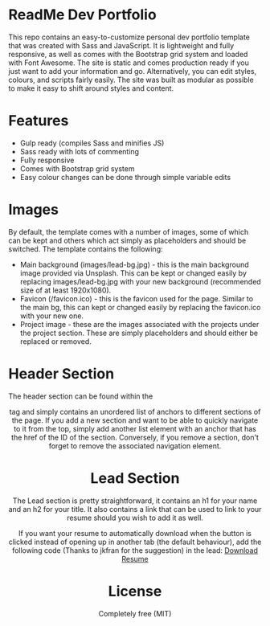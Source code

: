 # ReadMe Dev Portfolio 

This repo contains an easy-to-customize personal dev portfolio template that was created with Sass and JavaScript. It is lightweight and fully responsive, as well as comes with the Bootstrap grid system and loaded with Font Awesome. The site is static and comes production ready if you just want to add your information and go. Alternatively, you can edit styles, colours, and scripts fairly easily. The site was built as modular as possible to make it easy to shift around styles and content.

# Features
- Gulp ready (compiles Sass and minifies JS)
- Sass ready with lots of commenting
- Fully responsive
- Comes with Bootstrap grid system
- Easy colour changes can be done through simple variable edits

# Images
By default, the template comes with a number of images, some of which can be kept and others which act simply as placeholders and should be switched. The template contains the following:

- Main background (images/lead-bg.jpg) - this is the main background image provided via Unsplash. This can be kept or changed easily by replacing images/lead-bg.jpg with your new background (recommended size of at least 1920x1080).
- Favicon (/favicon.ico) - this is the favicon used for the page. Similar to the main bg, this can kept or changed easily by replacing the favicon.ico with your new one.
- Project image - these are the images associated with the projects under the project section. These are simply placeholders and should either be replaced or removed.

# Header Section
The header section can be found within the <header> tag and simply contains an unordered list of anchors to different sections of the page. If you add a new section and want to be able to quickly navigate to it from the top, simply add another list element with an anchor that has the href of the ID of the section. Conversely, if you remove a section, don't forget to remove the associated navigation element.

# Lead Section
The Lead section is pretty straightforward, it contains an h1 for your name and an h2 for your title. It also contains a link that can be used to link to your resume should you wish to add it as well.

If you want your resume to automatically download when the button is clicked instead of opening up in another tab (the default behaviour), add the following code (Thanks to jkfran for the suggestion) in the lead:
<a href="path/to/resume.pdf" download="resume.pdf" class="btn-rounded-white">Download Resume</a>

# License
Completely free (MIT)